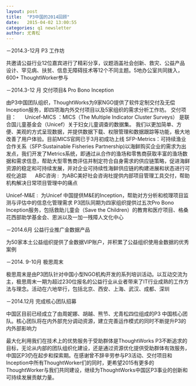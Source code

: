 ```yaml
---
layout: post
title:  "P3中国的2014回顾"
date:   2015-04-02 13:00:55
categories: q1 newsletter
author: 尤青松
---
```


－2014.3-12月  P3 工作坊

共邀请公益行业12位嘉宾进行了精彩分享，议题涵盖社会创新、救灾、公益产品设计、罕见病、扶贫、信息无障碍技术等12个不同主题。5地办公室共同拨入，600+ ThoughtWorker参与

－2014.3-12 月  交付项目& Pro Bono Inception 

由P3中国团队组织，ThoughtWorks为9家NGO提供了软件定制交付及无偿 Inception服务，即四项海内外交付项目以及5家组织的需求分析工作坊。
     交付项目：
     Unicef-MICS ：MICS（The Multiple Indicator Cluster Surveys） 是联合国儿童基金会（Unicef）关于妇女儿童调查的数据集。 我们以更加简单、方便、美观的方式呈现数据，并提供数据下载、权限管理和数据跟踪等功能，极大地改善了用户体验。目前MICS官网已于3月初成功上线
     SFP-Metrics：可持续渔业合作关系（SFP:Sustainable Fisheries Partnership)以海鲜购买企业的需求为出发点，我们开发了Metrics系统，即通过从合作的渔场和零售商获取丰富的渔场数据和需求信息，帮助大型零售商评估并制定符合自身需求的供应链策略，促进海鲜资源的稳定和可持续发展，并对企业可持续性海鲜供应链的构建进展和状态进行可视化追踪
     ABC咨询 :  为ABC美好社会咨询社提供内部项目管理工具交付，帮助机构解决日常项目管理中的痛点

Unicef-M&E :  为Unicef 中国提供M&E的Inception，帮助对方分析和梳理项目监测与评估中的信息化管理需求
P3团队同期为四家组织提供过五次Pro Bono Inception服务，包括救助儿童会（Save the Children）的教育和医疗项目、格桑花西部助学基金会、恩派以及一加一残障人文化中心

－2014.6月  公益行业推广金数据产品

为50家本土公益组织提供了金数据VIP账户，并积累了公益组织使用金数据的优秀案例

－2014. 9-10月 极思周末

极思周末是由P3团队针对中国小型NGO机构开发的系列培训活动。以互动交流为主，极思周末一期为超过230位报名的公益行业从业者带来了IT行业成熟的工作方法与理念。活动在六地举行，包括北京、西安、上海、武汉、成都、深圳

－2014.12月  完成核心团队招募

中国区目前已经成立了由周妮娜、胡越、熊节、尤青松四位组成的P3 中国核心团队。核心团队将在内外部充分调动资源，建立完善运作模式的同时不断提升P3的内外部影响力

最大化利用我们在技术上的优势服务于受助群体是ThoughtWorks P3不断追求的目标，无论从内部的团队组织化建设，还是通过资源优化提供受助群体有效服务，中国区P3仍在起步和探索期。在感谢曾不辞辛劳参与P3活动、交付项目和 Inception中所有ThoughtWorker们的同时，更希望2015有更多的ThoughtWorker与我们共同建设，继续为ThoughtWorks中国区P3事业的创新和可持续发展贡献力量。

